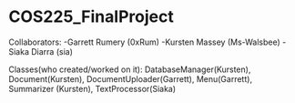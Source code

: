 # COS225_FinalProject

Collaborators:
-Garrett Rumery (0xRum)
-Kursten Massey (Ms-Walsbee)
-Siaka Diarra (sia)

Classes(who created/worked on it): DatabaseManager(Kursten), Document(Kursten), DocumentUploader(Garrett), Menu(Garrett), Summarizer (Kursten), TextProcessor(Siaka)